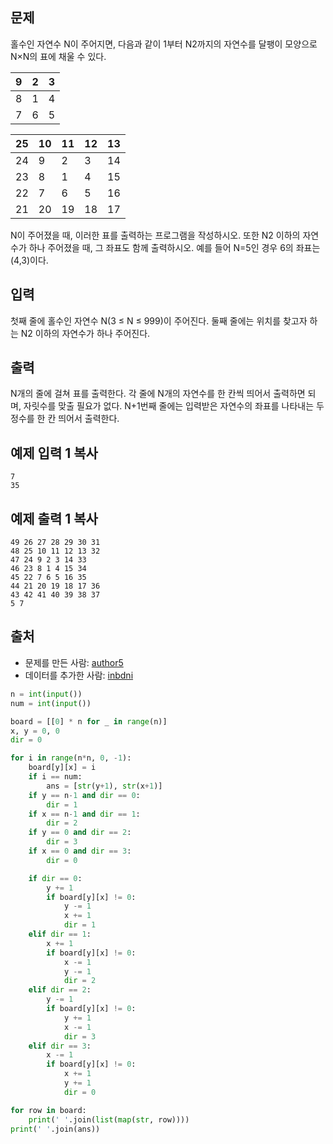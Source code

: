 ## 문제

홀수인 자연수 N이 주어지면, 다음과 같이 1부터 N2까지의 자연수를 달팽이 모양으로 N×N의 표에 채울 수 있다.

| 9    | 2    | 3    |
| ---- | ---- | ---- |
| 8    | 1    | 4    |
| 7    | 6    | 5    |

| 25   | 10   | 11   | 12   | 13   |
| ---- | ---- | ---- | ---- | ---- |
| 24   | 9    | 2    | 3    | 14   |
| 23   | 8    | 1    | 4    | 15   |
| 22   | 7    | 6    | 5    | 16   |
| 21   | 20   | 19   | 18   | 17   |

N이 주어졌을 때, 이러한 표를 출력하는 프로그램을 작성하시오. 또한 N2 이하의 자연수가 하나 주어졌을 때, 그 좌표도 함께 출력하시오. 예를 들어 N=5인 경우 6의 좌표는 (4,3)이다.

## 입력

첫째 줄에 홀수인 자연수 N(3 ≤ N ≤ 999)이 주어진다. 둘째 줄에는 위치를 찾고자 하는 N2 이하의 자연수가 하나 주어진다.

## 출력

N개의 줄에 걸쳐 표를 출력한다. 각 줄에 N개의 자연수를 한 칸씩 띄어서 출력하면 되며, 자릿수를 맞출 필요가 없다. N+1번째 줄에는 입력받은 자연수의 좌표를 나타내는 두 정수를 한 칸 띄어서 출력한다.

## 예제 입력 1 복사

```
7
35
```

## 예제 출력 1 복사

```
49 26 27 28 29 30 31
48 25 10 11 12 13 32
47 24 9 2 3 14 33
46 23 8 1 4 15 34
45 22 7 6 5 16 35
44 21 20 19 18 17 36
43 42 41 40 39 38 37
5 7
```

## 출처

- 문제를 만든 사람: [author5](https://www.acmicpc.net/user/author5)
- 데이터를 추가한 사람: [inbdni](https://www.acmicpc.net/user/inbdni)



```python
n = int(input())
num = int(input())

board = [[0] * n for _ in range(n)]
x, y = 0, 0
dir = 0

for i in range(n*n, 0, -1):
    board[y][x] = i
    if i == num:
        ans = [str(y+1), str(x+1)]
    if y == n-1 and dir == 0:
        dir = 1
    if x == n-1 and dir == 1:
        dir = 2
    if y == 0 and dir == 2:
        dir = 3
    if x == 0 and dir == 3:
        dir = 0

    if dir == 0:
        y += 1
        if board[y][x] != 0:
            y -= 1
            x += 1
            dir = 1
    elif dir == 1:
        x += 1
        if board[y][x] != 0:
            x -= 1
            y -= 1
            dir = 2
    elif dir == 2:
        y -= 1
        if board[y][x] != 0:
            y += 1
            x -= 1
            dir = 3
    elif dir == 3:
        x -= 1
        if board[y][x] != 0:
            x += 1
            y += 1
            dir = 0

for row in board:
    print(' '.join(list(map(str, row))))
print(' '.join(ans))
```

